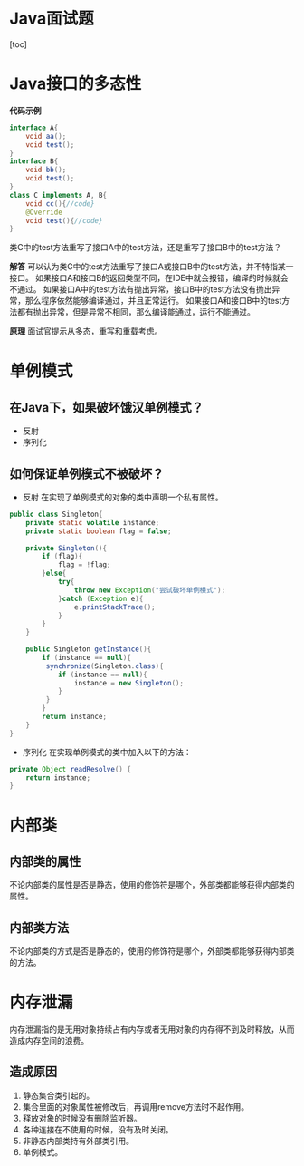 # Java面试题
[toc]

# Java接口的多态性
**代码示例**
```java
interface A{
	void aa();
	void test();
}
interface B{
	void bb();
	void test();
}
class C implements A, B{
	void cc(){//code}
	@Override
	void test(){//code}
}
```
类C中的test方法重写了接口A中的test方法，还是重写了接口B中的test方法？

**解答**
可以认为类C中的test方法重写了接口A或接口B中的test方法，并不特指某一接口。
如果接口A和接口B的返回类型不同，在IDE中就会报错，编译的时候就会不通过。
如果接口A中的test方法有抛出异常，接口B中的test方法没有抛出异常，那么程序依然能够编译通过，并且正常运行。
如果接口A和接口B中的test方法都有抛出异常，但是异常不相同，那么编译能通过，运行不能通过。

**原理**
面试官提示从多态，重写和重载考虑。

# 单例模式
## 在Java下，如果破坏饿汉单例模式？
- 反射
- 序列化

## 如何保证单例模式不被破坏？
- 反射
在实现了单例模式的对象的类中声明一个私有属性。
```java
public class Singleton{
	private static volatile instance;
	private static boolean flag = false;
	
	private Singleton(){
		if (flag){
			flag = !flag;
		}else{
			try{
				throw new Exception("尝试破坏单例模式");
			}catch (Exception e){
				e.printStackTrace();
			}
		}
	}
	
	public Singleton getInstance(){
		if (instance == null){
		 synchronize(Singleton.class){
		 	if (instance == null){
		 		instance = new Singleton();
		 	}
		 }
		}
		return instance;
	}
}
```

- 序列化
在实现单例模式的类中加入以下的方法：
```java
private Object readResolve() {
	return instance;
}
```

# 内部类
## 内部类的属性
不论内部类的属性是否是静态，使用的修饰符是哪个，外部类都能够获得内部类的属性。
## 内部类方法
不论内部类的方式是否是静态的，使用的修饰符是哪个，外部类都能够获得内部类的方法。

# 内存泄漏
内存泄漏指的是无用对象持续占有内存或者无用对象的内存得不到及时释放，从而造成内存空间的浪费。
## 造成原因
1. 静态集合类引起的。
2. 集合里面的对象属性被修改后，再调用remove方法时不起作用。
3. 释放对象的时候没有删除监听器。
4. 各种连接在不使用的时候，没有及时关闭。
5. 非静态内部类持有外部类引用。
6. 单例模式。